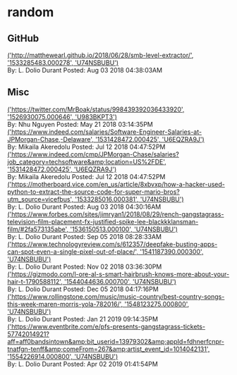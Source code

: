 # random 



## GitHub

[('http://matthewearl.github.io/2018/06/28/smb-level-extractor/', '1533285483.000278', 'U74NSBUBU')](http://matthewearl.github.io/2018/06/28/smb-level-extractor/)<br/>By: L. Dolio Durant Posted: Aug 03 2018 04:38:03AM<br/>

## Misc 

[('https://twitter.com/MrBoak/status/998439392036433920', '1526930075.000646', 'U983BKPT3')](https://twitter.com/MrBoak/status/998439392036433920)<br/>By: Nhu Nguyen Posted: May 21 2018 03:14:35PM<br/>[('https://www.indeed.com/salaries/Software-Engineer-Salaries-at-JPMorgan-Chase,-Delaware', '1531428472.000425', 'U6EQZRA9J')](https://www.indeed.com/salaries/Software-Engineer-Salaries-at-JPMorgan-Chase,-Delaware)<br/>By: Mikaila Akeredolu Posted: Jul 12 2018 04:47:52PM<br/>[('https://www.indeed.com/cmp/JPMorgan-Chase/salaries?job_category=techsoftware&amp;location=US%2FDE', '1531428472.000425', 'U6EQZRA9J')](https://www.indeed.com/cmp/JPMorgan-Chase/salaries?job_category=techsoftware&amp;location=US%2FDE)<br/>By: Mikaila Akeredolu Posted: Jul 12 2018 04:47:52PM<br/>[('https://motherboard.vice.com/en_us/article/8xbvxp/how-a-hacker-used-python-to-extract-the-source-code-for-super-mario-bros?utm_source=vicefbus', '1533285016.000381', 'U74NSBUBU')](https://motherboard.vice.com/en_us/article/8xbvxp/how-a-hacker-used-python-to-extract-the-source-code-for-super-mario-bros?utm_source=vicefbus)<br/>By: L. Dolio Durant Posted: Aug 03 2018 04:30:16AM<br/>[('https://www.forbes.com/sites/jimryan1/2018/08/29/rench-gangstagrass-television-film-placement-fx-justified-spike-lee-blackkklansman-film/#2fa573135abe', '1536150513.000100', 'U74NSBUBU')](https://www.forbes.com/sites/jimryan1/2018/08/29/rench-gangstagrass-television-film-placement-fx-justified-spike-lee-blackkklansman-film/#2fa573135abe)<br/>By: L. Dolio Durant Posted: Sep 05 2018 08:28:33AM<br/>[('https://www.technologyreview.com/s/612357/deepfake-busting-apps-can-spot-even-a-single-pixel-out-of-place/', '1541187390.000300', 'U74NSBUBU')](https://www.technologyreview.com/s/612357/deepfake-busting-apps-can-spot-even-a-single-pixel-out-of-place/)<br/>By: L. Dolio Durant Posted: Nov 02 2018 03:36:30PM<br/>[('https://gizmodo.com/l-ore-al-s-smart-hairbrush-knows-more-about-your-hair-t-1790588112', '1544044636.000700', 'U74NSBUBU')](https://gizmodo.com/l-ore-al-s-smart-hairbrush-knows-more-about-your-hair-t-1790588112)<br/>By: L. Dolio Durant Posted: Dec 05 2018 04:17:16PM<br/>[('https://www.rollingstone.com/music/music-country/best-country-songs-this-week-maren-morris-yola-782016/', '1548123275.000800', 'U74NSBUBU')](https://www.rollingstone.com/music/music-country/best-country-songs-this-week-maren-morris-yola-782016/)<br/>By: L. Dolio Durant Posted: Jan 21 2019 09:14:35PM<br/>[('https://www.eventbrite.com/e/pfs-presents-gangstagrass-tickets-57742014921?aff=aff0bandsintown&amp;bit_userid=13979302&amp;appId=fdhnerfcnpr-tnatfgn-tenff&amp;comeFrom=267&amp;artist_event_id=1014042131', '1554226914.000800', 'U74NSBUBU')](https://www.eventbrite.com/e/pfs-presents-gangstagrass-tickets-57742014921?aff=aff0bandsintown&amp;bit_userid=13979302&amp;appId=fdhnerfcnpr-tnatfgn-tenff&amp;comeFrom=267&amp;artist_event_id=1014042131)<br/>By: L. Dolio Durant Posted: Apr 02 2019 01:41:54PM<br/>